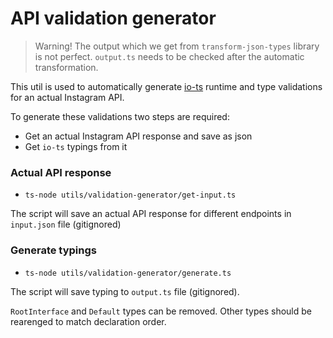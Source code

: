 # API validation generator

> Warning! The output which we get from `transform-json-types` library is not perfect. `output.ts` needs to be checked after the automatic transformation.

This util is used to automatically generate [io-ts](https://github.com/gcanti/io-ts) runtime and type validations for an actual Instagram API. 

To generate these validations two steps are required:
- Get an actual Instagram API response and save as json
- Get `io-ts` typings from it

### Actual API response

- `ts-node utils/validation-generator/get-input.ts` 

The script will save an actual API response for different endpoints in `input.json` file (gitignored)

### Generate typings

- `ts-node utils/validation-generator/generate.ts`

The script will save typing to `output.ts` file (gitignored).

`RootInterface` and `Default` types can be removed. Other types should be rearenged to match declaration order.